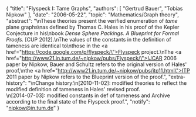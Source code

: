 {
    "title": "Flyspeck I: Tame Graphs",
    "authors": [
        "Gertrud Bauer",
        "Tobias Nipkow"
    ],
    "date": "2006-05-22",
    "topic": "Mathematics/Graph theory",
    "abstract": "\nThese theories present the verified enumeration of <i>tame</i> plane graphs\nas defined by Thomas C. Hales in his proof of the Kepler Conjecture in his\nbook <i>Dense Sphere Packings. A Blueprint for Formal Proofs.</i> [CUP 2012].\nThe values of the constants in the definition of tameness are identical to\nthose in the <a href=\"https://code.google.com/p/flyspeck/\">Flyspeck project</a>.\nThe <a href=\"http://www21.in.tum.de/~nipkow/pubs/Flyspeck/\">IJCAR 2006 paper by Nipkow, Bauer and Schultz</a> refers to the original version of Hales' proof,\nthe <a href=\"http://www21.in.tum.de/~nipkow/pubs/itp11.html\">ITP 2011 paper by Nipkow</a> refers to the Blueprint version of the proof.",
    "extra-history": "\nChange history:\n[2010-11-02]: modified theories to reflect the modified definition of tameness in Hales' revised proof.<br>\n[2014-07-03]: modified constants in def of tameness and Archive according to the final state of the Flyspeck proof.",
    "notify": "nipkow@in.tum.de"
}